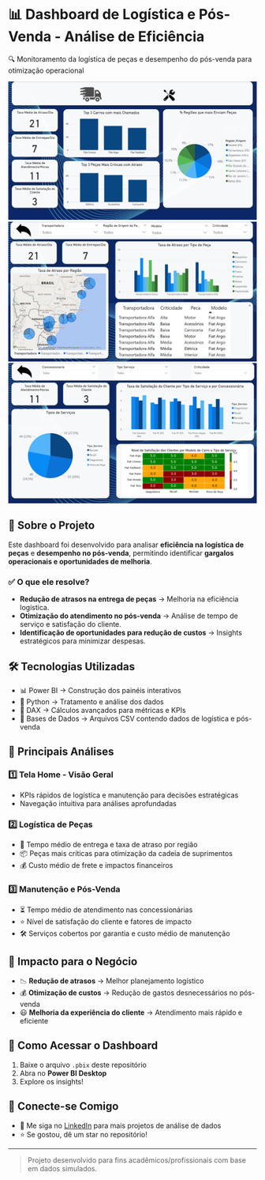 # 📊 Dashboard de Logística e Pós-Venda - Análise de Eficiência  
🔍 Monitoramento da logística de peças e desempenho do pós-venda para otimização operacional  

![Imagem do Dashboard](/home.png) <!-- Substitua com o caminho correto da imagem -->
![Imagem do Dashboard](/Logistica.png) <!-- Substitua com o caminho correto da imagem -->
![Imagem do Dashboard](/Manutencao.png) <!-- Substitua com o caminho correto da imagem -->

## 📌 Sobre o Projeto  
Este dashboard foi desenvolvido para analisar **eficiência na logística de peças** e **desempenho no pós-venda**, permitindo identificar **gargalos operacionais e oportunidades de melhoria**.

### ✅ O que ele resolve?  
- **Redução de atrasos na entrega de peças** → Melhoria na eficiência logística.  
- **Otimização do atendimento no pós-venda** → Análise de tempo de serviço e satisfação do cliente.  
- **Identificação de oportunidades para redução de custos** → Insights estratégicos para minimizar despesas.  

## 🛠 Tecnologias Utilizadas  
- 📊 Power BI → Construção dos painéis interativos  
- 🐍 Python → Tratamento e análise dos dados  
- 🔢 DAX → Cálculos avançados para métricas e KPIs  
- 📂 Bases de Dados → Arquivos CSV contendo dados de logística e pós-venda  

## 📍 Principais Análises  

### 1️⃣ Tela Home - Visão Geral  
- KPIs rápidos de logística e manutenção para decisões estratégicas  
- Navegação intuitiva para análises aprofundadas  

### 2️⃣ Logística de Peças  
- 🚛 Tempo médio de entrega e taxa de atraso por região  
- 📦 Peças mais críticas para otimização da cadeia de suprimentos  
- 💰 Custo médio de frete e impactos financeiros  

### 3️⃣ Manutenção e Pós-Venda  
- ⏳ Tempo médio de atendimento nas concessionárias  
- ⭐ Nível de satisfação do cliente e fatores de impacto  
- 🛠 Serviços cobertos por garantia e custo médio de manutenção  

## 📌 Impacto para o Negócio  
- 📉 **Redução de atrasos** → Melhor planejamento logístico  
- 💰 **Otimização de custos** → Redução de gastos desnecessários no pós-venda  
- 😃 **Melhoria da experiência do cliente** → Atendimento mais rápido e eficiente  

## 🚀 Como Acessar o Dashboard  
1. Baixe o arquivo `.pbix` deste repositório  
2. Abra no **Power BI Desktop**  
3. Explore os insights!  

## 📢 Conecte-se Comigo  
- 🔗 Me siga no [LinkedIn](https://www.linkedin.com/LuisAlvesSilva) para mais projetos de análise de dados  
- ⭐ Se gostou, dê um star no repositório!

---

> Projeto desenvolvido para fins acadêmicos/profissionais com base em dados simulados.
